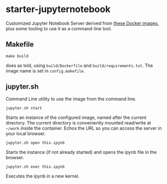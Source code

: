 # starter-jupyternotebook

Customized Jupyter Notebook Server derived from [these Docker images](https://github.com/jupyter/docker-stacks), plus some tooling to use it as a command-line tool.

## Makefile

`make build`

does as told, using `build/Dockerfile` and `build/requirements.txt`. The image name is set in `config.makefile`. 

## jupyter.sh

Command Line utility to use the image from the command line.


`jupyter.sh start`


Starts an instance of the configured image,  named after the current directory. The current directory is conveniently mounted read/write at `~/work` inside the container. Echos the URL so you can access the server in your local browser.


`jupyter.sh open this.ipynb` 

Starts the instance (if not already started) and opens the ipynb file in the browser.


`jupyter.sh exec this.ipynb` 

Executes the ipynb in a new kernel. 

